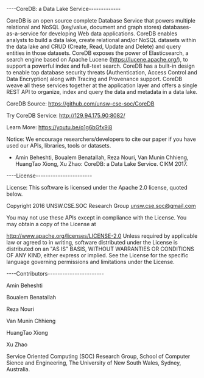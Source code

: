 ----CoreDB: a Data Lake Service-------------

CoreDB is an open source complete Database Service that powers multiple relational and NoSQL (key/value, document and graph stores) databases-as-a-service for developing Web data applications. 
CoreDB enables analysts to build a data lake, create relational and/or NoSQL datasets within the data lake and CRUD (Create, Read, Update and Delete) and query entities in those datasets. 
CoreDB exposes the power of Elasticsearch, a search engine based on Apache Lucene (https://lucene.apache.org/), to support a powerful index and full-text search.
CoreDB has a built-in design to enable top database security threats (Authentication, Access Control and Data Encryption) along with Tracing and Provenance support.
 CoreDB weave all these services together at the application layer and offers a single REST API to organize, index and query the data and metadata in a data lake.


CoreDB Source: 
https://github.com/unsw-cse-soc/CoreDB

Try CoreDB Service:
http://129.94.175.90:8082/

Learn More: 
https://youtu.be/o1g6bGfx9i8

Notice:
We encourage researchers/developers to cite our paper if you have used our APIs, libraries, tools or datasets.

* Amin Beheshti, Boualem Benatallah, Reza Nouri, Van Munin Chhieng, HuangTao Xiong, Xu Zhao: CoreDB: a Data Lake Service. CIKM 2017.

----License-----------------------

License: This software is licensed under the Apache 2.0 license, quoted below.

Copyright 2016 UNSW.CSE.SOC Research Group unsw.cse.soc@gmail.com

You may not use these APIs except in compliance with the License. You may obtain a copy of the License at

http://www.apache.org/licenses/LICENSE-2.0
Unless required by applicable law or agreed to in writing, software distributed under the License is distributed on an "AS IS" BASIS, WITHOUT WARRANTIES OR CONDITIONS OF ANY KIND, either express or implied. See the License for the specific language governing permissions and limitations under the License.

----Contributors-----------------------

Amin Beheshti

Boualem Benatallah

Reza Nouri

Van Munin Chhieng

HuangTao Xiong

Xu Zhao

Service Oriented Computing (SOC) Research Group, 
School of Computer Sience and Engineering, 
The University of New South Wales, 
Sydney, Australia. 
